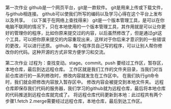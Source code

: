 第一次作业
github是一个网页平台，git是一款软件。
git是用来上传或下载文件，与github相连接。
github可以使我们所写的编码以及学习心得在这个平台上发布以及共享。
（以下属于在网络上查找得来） 
git是一个版本管理工具，是可以在你电脑不联网的情况下，只在本地使用的一个版本管理工具，其作用就是可以让你更好的管理你的程序，比如你原来提交过的内容，以后虽然修改了，但是通过git这个工具，可以把你原来提交的内容重现出来，这样对于你后来才意识到的一些错误的更改，可以进行还原。
github，每个程序员自己写的程序，可以让别人帮你修改你的代码。这种开源的方式非常方便学习和交流。

第二次作业
过程为：查找变动。stage。commit。push 要经过工作区，暂存区，本地仓库，最后到达远程仓库。 工作区就是我们工作的文件夹目录，当我们对当前仓库进行的一系列修改时，修改内容就发生在工作区中。 在我们执行git命令时，我们就会把修改内容放入暂存区中。 修改内容会被提交到本地文件夹。 远程仓库即保存我们代码的服务器，我们学习的github就为远程仓库，最后将本地仓库的代码推送到远程仓库就完成了。 将远程仓库代码更新到本地：此过程共有两个步骤1.fetch 2.merge需要经过远程仓库，本地仓库，最后到达工作区。 
